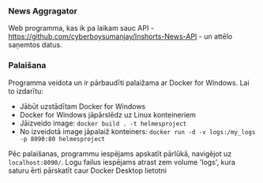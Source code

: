 ### News Aggragator

Web programma, kas ik pa laikam sauc API - https://github.com/cyberboysumanjay/Inshorts-News-API - un attēlo saņemtos datus.


### Palaišana

Programma veidota un ir pārbaudīti palaižama ar Docker for Windows. Lai to izdarītu:

- Jābūt uzstādītam Docker for Windows
- Docker for Windows jāpārslēdz uz Linux konteineriem
- Jāizveido image: `docker build . -t helmesproject` 
- No izveidotā image jāpalaiž konteiners: `docker run -d -v logs:/my_logs -p 8090:80 helmesproject`

Pēc palaišanas, programmu iespējams apskatīt pārlūkā, navigējot uz `localhost:8090/`.
Logu failus iespējams atrast zem volume 'logs', kura saturu ērti pārskatīt caur Docker Desktop lietotni

